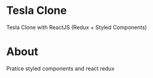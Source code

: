 # Tesla Clone

Tesla Clone with ReactJS (Redux + Styled Components)

# About

Pratice styled components and react redux
